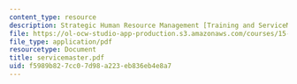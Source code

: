 ```yaml
---
content_type: resource
description: Strategic Human Resource Management [Training and ServiceMaster]
file: https://ol-ocw-studio-app-production.s3.amazonaws.com/courses/15-660-strategic-hr-management-spring-2003/f5989b827cc07d98a223eb836eb4e8a7_servicemaster.pdf
file_type: application/pdf
resourcetype: Document
title: servicemaster.pdf
uid: f5989b82-7cc0-7d98-a223-eb836eb4e8a7
---
```

